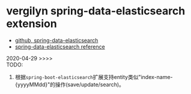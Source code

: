 # vergilyn spring-data-elasticsearch extension

+ [github, spring-data-elasticsearch](https://github.com/spring-projects/spring-data-elasticsearch)
+ [spring-data-elasticsearch reference](https://spring.io/projects/spring-data-elasticsearch/)

2020-04-29 >>>>  
TODO:  
1. 根据`spring-boot-elasticsearch`扩展支持entity类似"index-name-{yyyyMMdd}"的操作(save/update/search)。